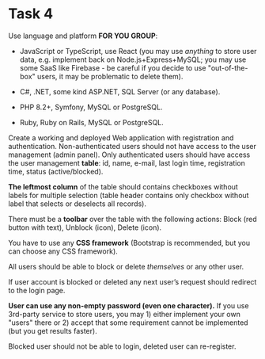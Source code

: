 # Task 4

Use language and platform **FOR YOU GROUP**: 

* JavaScript or TypeScript, use React (you may use _anything_ to store user data, e.g. implement back on Node.js+Express+MySQL; you may use some SaaS like Firebase - be careful if you decide to use "out-of-the-box" users, it may be problematic to delete them).

* C#, .NET, some kind ASP.NET, SQL Server (or any database).

* PHP 8.2+, Symfony, MySQL or PostgreSQL.

* Ruby, Ruby on Rails, MySQL or PostgreSQL.

Create a working and deployed Web application with registration and authentication.
Non-authenticated users should not have access to the user management (admin panel).
Only authenticated users should have access the user management **table**: id, name, e-mail, last login time, registration time, status (active/blocked).

**The leftmost column** of the table should contains checkboxes without labels for multiple selection (table header contains only checkbox without label that selects or deselects all records).

There must be a **toolbar** over the table with the following actions: Block (red button with text), Unblock (icon), Delete (icon).

You have to use any **CSS framework** (Bootstrap is recommended, but you can choose any CSS framework).

All users should be able to block or delete _themselves_ or any other user.

If user account is blocked or deleted any next user’s request should redirect to the login page.

**User can use any non-empty password (even one character).** If you use 3rd-party service to store users, you may 1) either implement your own "users" there or 2) accept that some requirement cannot be implemented (but you get results faster).

Blocked user should not be able to login, deleted user can re-register.